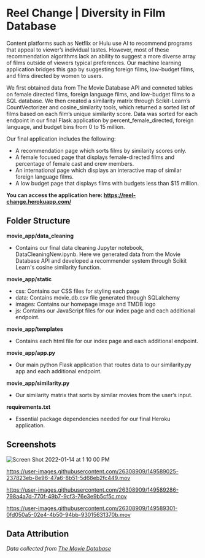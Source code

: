 # Reel Change | Diversity in Film Database

Content platforms such as Netflix or Hulu use AI to recommend programs that appeal to viewer’s individual tastes. However, most of these recommendation algorithms lack an ability to suggest a more diverse array of films outside of viewers typical preferences. Our machine learning application bridges this gap by suggesting foreign films, low-budget films, and films directed by women to users. 

We first obtained data from The Movie Database API and conneted tables on female directed films, foreign language films, and low-budget films to a SQL database. We then created a similarity matrix through Scikit-Learn’s CountVectorizer and cosine_similarity tools, which returned a sorted list of films based on each film’s unique similarity score. Data was sorted for each endpoint in our final Flask application by percent_female_directed, foreign language, and budget bins from 0 to 15 million.

Our final application includes the following:
- A recommendation page which sorts films by similarity scores only. 
- A female focused page that displays female-directed films and percentage of female cast and crew members.
- An international page which displays an interactive map of similar foreign language films.
- A low budget page that displays films with budgets less than $15 million. 

**You can access the application here: https://reel-change.herokuapp.com/**

## Folder Structure

**movie_app/data_cleaning**
-	Contains our final data cleaning Jupyter notebook, DataCleaningNew.ipynb. Here we generated data from the Movie Database API and developed a recommender system through Scikit Learn's cosine similarity function.

**movie_app/static**
-	css: Contains our CSS files for styling each page
-	data: Contains movie_db.csv file generated through SQLalchemy
-	images: Contains our homepage image and TMDB logo
-	js: Contains our JavaScript files for our index page and each additional endpoint.

**movie_app/templates**
-	Contains each html file for our index page and each additional endpoint.

**movie_app/app.py**
-	Our main python Flask application that routes data to our similarity.py app and each additional endpoint.

**movie_app/similarity.py**
-	Our similarity matrix that sorts by similar movies from the user’s input.  

**requirements.txt**
-	Essential package dependencies needed for our final Heroku application.

## Screenshots 
![Screen Shot 2022-01-14 at 1 10 00 PM](https://user-images.githubusercontent.com/26308909/149588556-d5c0475b-f31b-4bf9-875b-7880949b7d5c.png)

https://user-images.githubusercontent.com/26308909/149589025-237823eb-8e96-47a6-8b51-5d68eb2fc449.mov

https://user-images.githubusercontent.com/26308909/149589286-798a4a7d-770f-49b7-9cf3-76e3e9b5cf5c.mov

https://user-images.githubusercontent.com/26308909/149589301-0fd050a5-02e4-4b50-94bb-93015631370b.mov


## Data Attribution
_Data collected from [The Movie Database](https://www.themoviedb.org/)_











